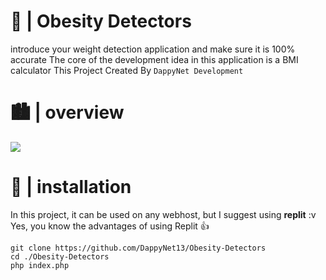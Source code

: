 # 🧮 | Obesity Detectors

introduce your weight detection application and make sure it is 100% accurate
The core of the development idea in this application is a BMI calculator
This Project Created By `DappyNet Development`

# 🏙 | overview

<img src="https://imgur.com/a/kIUu6ry">

# 🔗 | installation

In this project, it can be used on any webhost, but I suggest using **replit** :v
Yes, you know the advantages of using Replit 👍
```
git clone https://github.com/DappyNet13/Obesity-Detectors
cd ./Obesity-Detectors
php index.php
```

